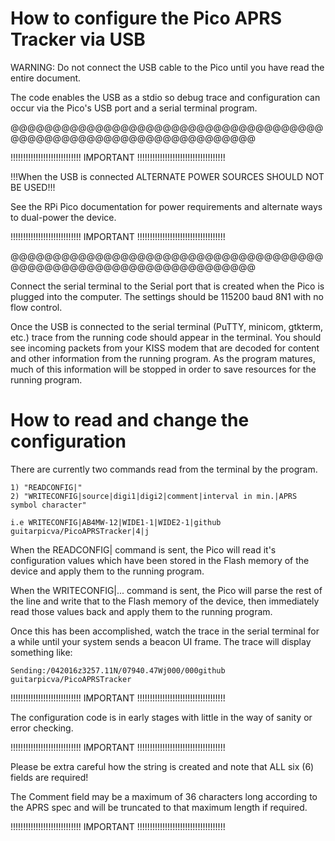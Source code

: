 # How to configure the Pico APRS Tracker via USB

WARNING: Do not connect the USB cable to the Pico until you have read the entire document.

The code enables the USB as a stdio so debug trace and configuration can occur via the Pico's USB port and a serial terminal program.

@@@@@@@@@@@@@@@@@@@@@@@@@@@@@@@@@@@@@@@@@@@@@@@@@@@@@@@@@@@@@@@@@@

!!!!!!!!!!!!!!!!!!!!!!!!!!!! IMPORTANT !!!!!!!!!!!!!!!!!!!!!!!!!!!!!!!!!!!

!!!When the USB is connected ALTERNATE POWER SOURCES SHOULD NOT BE USED!!!

See the RPi Pico documentation for power requirements and alternate ways to dual-power the device.

!!!!!!!!!!!!!!!!!!!!!!!!!!!! IMPORTANT !!!!!!!!!!!!!!!!!!!!!!!!!!!!!!!!!!!

@@@@@@@@@@@@@@@@@@@@@@@@@@@@@@@@@@@@@@@@@@@@@@@@@@@@@@@@@@@@@@@@@@

Connect the serial terminal to the Serial port that is created when the Pico is plugged into the computer.  The settings should be 115200 baud 8N1 with no flow control.

Once the USB is connected to the serial terminal (PuTTY, minicom, gtkterm, etc.) trace from the running code should appear in the terminal.  You should see incoming packets from your KISS modem that are decoded for content and other information from the running program.  As the program matures, much of this information will be stopped in order to save resources for the running program.

# How to read and change the configuration
There are currently two commands read from the terminal by the program.

```
1) "READCONFIG|"
2) "WRITECONFIG|source|digi1|digi2|comment|interval in min.|APRS symbol character"

i.e WRITECONFIG|AB4MW-12|WIDE1-1|WIDE2-1|github guitarpicva/PicoAPRSTracker|4|j
```

When the READCONFIG| command is sent, the Pico will read it's configuration values which have been stored in the Flash memory of the device and apply them to the running program.

When the WRITECONFIG|... command is sent, the Pico will parse the rest of the line and write that to the Flash memory of the device, then immediately read those values back and apply them to the running program.  

Once this has been accomplished, watch the trace in the serial terminal for a while until your system sends a beacon UI frame.  The trace will display something like:

```Sending:/042016z3257.11N/07940.47Wj000/000github guitarpicva/PicoAPRSTracker```

!!!!!!!!!!!!!!!!!!!!!!!!!!!! IMPORTANT !!!!!!!!!!!!!!!!!!!!!!!!!!!!!!!!!!!

The configuration code is in early stages with little in the way of sanity or error checking.  

!!!!!!!!!!!!!!!!!!!!!!!!!!!! IMPORTANT !!!!!!!!!!!!!!!!!!!!!!!!!!!!!!!!!!!

Please be extra careful how the string is created and  note that ALL six (6) fields are required!

The Comment field may be a maximum of 36 characters long according to the APRS spec and will be truncated to that maximum length if required.

!!!!!!!!!!!!!!!!!!!!!!!!!!!! IMPORTANT !!!!!!!!!!!!!!!!!!!!!!!!!!!!!!!!!!!